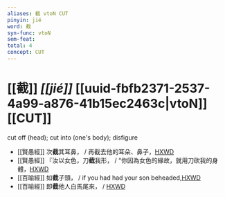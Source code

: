 ```yaml
---
aliases: 截 vtoN CUT
pinyin: jié
word: 截
syn-func: vtoN
sem-feat: 
total: 4
concept: CUT 
---
```

# [[截]] *[[jié]]*  [[uuid-fbfb2371-2537-4a99-a876-41b15ec2463c|vtoN]] [[CUT]]
cut off (head); cut into (one's body); disfigure
 - [[賢愚經]] 次**截**其耳鼻， / 再截去他的耳朵、鼻子，[HXWD](https://hxwd.org/textview.html?location=KR6b0059_T_002-0360a.32)
 - [[賢愚經]] 『汝以女色，刀**截**我形， / “你因為女色的緣故，就用刀砍我的身體，[HXWD](https://hxwd.org/textview.html?location=KR6b0059_T_002-0360a.57)
 - [[百喻經]] 如**截**子頭， / if you had had your son beheaded,[HXWD](https://hxwd.org/textview.html?location=KR6b0066_T_001-0545c.91)
 - [[百喻經]] 即**截**他人白馬尾來， / [HXWD](https://hxwd.org/textview.html?location=KR6b0066_T_004-0554b.82)